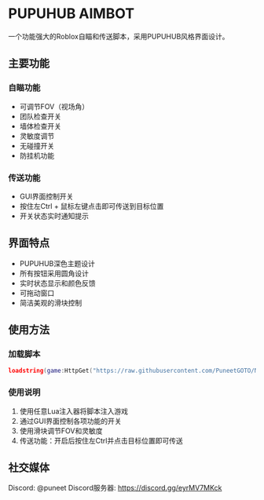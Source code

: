 # PUPUHUB AIMBOT

一个功能强大的Roblox自瞄和传送脚本，采用PUPUHUB风格界面设计。

## 主要功能

### 自瞄功能
- 可调节FOV（视场角）
- 团队检查开关
- 墙体检查开关
- 灵敏度调节
- 无碰撞开关
- 防挂机功能

### 传送功能
- GUI界面控制开关
- 按住左Ctrl + 鼠标左键点击即可传送到目标位置
- 开关状态实时通知提示

## 界面特点
- PUPUHUB深色主题设计
- 所有按钮采用圆角设计
- 实时状态显示和颜色反馈
- 可拖动窗口
- 简洁美观的滑块控制

## 使用方法

### 加载脚本
```lua
loadstring(game:HttpGet("https://raw.githubusercontent.com/PuneetGOTO/NEWAIMBOT/main/key_system.lua"))()
```

### 使用说明
1. 使用任意Lua注入器将脚本注入游戏
2. 通过GUI界面控制各项功能的开关
3. 使用滑块调节FOV和灵敏度
4. 传送功能：开启后按住左Ctrl并点击目标位置即可传送

## 社交媒体
Discord: @puneet
Discord服务器: https://discord.gg/eyrMV7MKck
